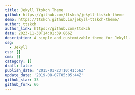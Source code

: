 ```yaml
---
title: Jekyll Ttskch Theme
github: https://github.com/ttskch/jekyll-ttskch-theme
demo: https://ttskch.github.io/jekyll-ttskch-theme/
author: ttskch
author_link: https://github.com/ttskch
date: 2023-11-30T14:01:39.866Z
description: A simple and customizable theme for Jekyll.
ssg:
  - Jekyll
css: []
cms: []
category: []
draft: false
publish_date: '2015-01-23T10:41:56Z'
update_date: '2019-08-07T05:05:44Z'
github_star: 33
github_fork: 66
---
```

